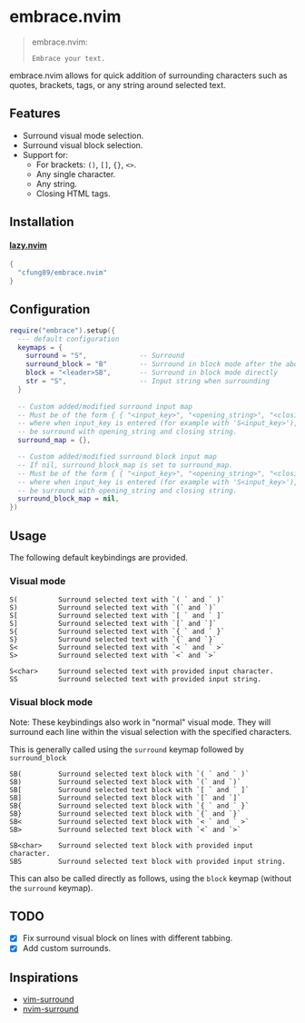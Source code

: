 # embrace.nvim

> embrace.nvim:
>
>     Embrace your text.

embrace.nvim allows for quick addition of surrounding characters such as quotes, brackets, tags, or any string around selected text.

## Features

- Surround visual mode selection.
- Surround visual block selection.
- Support for:
  - For brackets: `()`, `[]`, `{}`, `<>`.
  - Any single character.
  - Any string.
  - Closing HTML tags.


## Installation

#### [lazy.nvim](https://github.com/folke/lazy.nvim)

```lua
{
  "cfung89/embrace.nvim"
}
```

## Configuration

```lua
require("embrace").setup({
  --- default configuration
  keymaps = {
    surround = "S",             -- Surround
    surround_block = "B"        -- Surround in block mode after the above keymap
    block = "<leader>SB",       -- Surround in block mode directly
    str = "S",                  -- Input string when surrounding
  }
  
  -- Custom added/modified surround input map
  -- Must be of the form { { "<input_key>", "<opening_string>", "<closing_string" }, ... },
  -- where when input_key is entered (for example with 'S<input_key>'), the selected text will
  -- be surround with opening_string and closing string.
  surround_map = {},

  -- Custom added/modified surround block input map
  -- If nil, surround_block_map is set to surround_map.
  -- Must be of the form { { "<input_key>", "<opening_string>", "<closing_string" }, ... },
  -- where when input_key is entered (for example with 'S<input_key>'), the selected text will
  -- be surround with opening_string and closing string.
  surround_block_map = nil,
})
```

## Usage

The following default keybindings are provided.

### Visual mode

```
S(          Surround selected text with `( ` and ` )`
S)          Surround selected text with `(` and `)`
S[          Surround selected text with `[ ` and ` ]`
S]          Surround selected text with `[` and `]`
S{          Surround selected text with `{ ` and ` }`
S}          Surround selected text with `{` and `}`
S<          Surround selected text with `< ` and ` >`
S>          Surround selected text with `<` and `>`

S<char>     Surround selected text with provided input character.
SS          Surround selected text with provided input string.
```

### Visual block mode

Note: These keybindings also work in "normal" visual mode. They will surround each line within the visual selection with the specified characters.

This is generally called using the `surround` keymap followed by `surround_block`
```
SB(         Surround selected text block with `( ` and ` )`
SB)         Surround selected text block with `(` and `)`
SB[         Surround selected text block with `[ ` and ` ]`
SB]         Surround selected text block with `[` and `]`
SB{         Surround selected text block with `{ ` and ` }`
SB}         Surround selected text block with `{` and `}`
SB<         Surround selected text block with `< ` and ` >`
SB>         Surround selected text block with `<` and `>`

SB<char>    Surround selected text block with provided input character.
SBS         Surround selected text block with provided input string.
```

This can also be called directly as follows, using the `block` keymap (without the `surround` keymap).

## TODO

- [X] Fix surround visual block on lines with different tabbing.
- [X] Add custom surrounds.

## Inspirations

- [vim-surround](https://github.com/tpope/vim-surround)
- [nvim-surround](https://github.com/kylechui/nvim-surround/tree/main)

